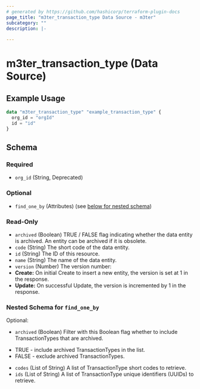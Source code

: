 ```yaml
---
# generated by https://github.com/hashicorp/terraform-plugin-docs
page_title: "m3ter_transaction_type Data Source - m3ter"
subcategory: ""
description: |-
  
---
```


# m3ter_transaction_type (Data Source)



## Example Usage

```terraform
data "m3ter_transaction_type" "example_transaction_type" {
  org_id = "orgId"
  id = "id"
}
```

<!-- schema generated by tfplugindocs -->
## Schema

### Required

- `org_id` (String, Deprecated)

### Optional

- `find_one_by` (Attributes) (see [below for nested schema](#nestedatt--find_one_by))

### Read-Only

- `archived` (Boolean) TRUE / FALSE flag indicating whether the data entity is archived. An entity can be archived if it is obsolete.
- `code` (String) The short code of the data entity.
- `id` (String) The ID of this resource.
- `name` (String) The name of the data entity.
- `version` (Number) The version number:
- **Create:** On initial Create to insert a new entity, the version is set at 1 in the response.
- **Update:** On successful Update, the version is incremented by 1 in the response.

<a id="nestedatt--find_one_by"></a>
### Nested Schema for `find_one_by`

Optional:

- `archived` (Boolean) Filter with this Boolean flag whether to include TransactionTypes that are archived. 

* TRUE - include archived TransactionTypes in the list.
* FALSE - exclude archived TransactionTypes.
- `codes` (List of String) A list of TransactionType short codes to retrieve.
- `ids` (List of String) A list of TransactionType unique identifiers (UUIDs) to retrieve.
